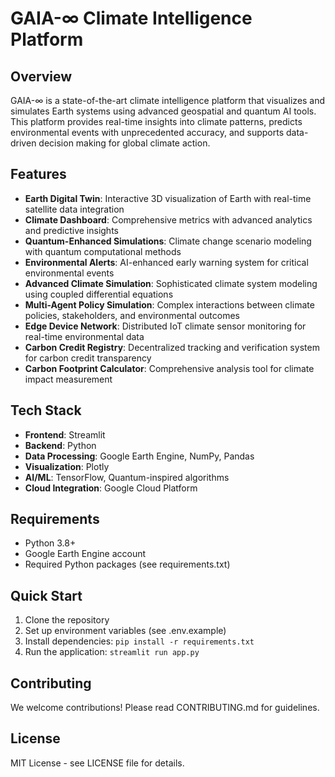 
# GAIA-∞ Climate Intelligence Platform

## Overview

GAIA-∞ is a state-of-the-art climate intelligence platform that visualizes and simulates Earth systems using advanced geospatial and quantum AI tools. This platform provides real-time insights into climate patterns, predicts environmental events with unprecedented accuracy, and supports data-driven decision making for global climate action.

## Features

- **Earth Digital Twin**: Interactive 3D visualization of Earth with real-time satellite data integration
- **Climate Dashboard**: Comprehensive metrics with advanced analytics and predictive insights
- **Quantum-Enhanced Simulations**: Climate change scenario modeling with quantum computational methods
- **Environmental Alerts**: AI-enhanced early warning system for critical environmental events
- **Advanced Climate Simulation**: Sophisticated climate system modeling using coupled differential equations
- **Multi-Agent Policy Simulation**: Complex interactions between climate policies, stakeholders, and environmental outcomes
- **Edge Device Network**: Distributed IoT climate sensor monitoring for real-time environmental data
- **Carbon Credit Registry**: Decentralized tracking and verification system for carbon credit transparency
- **Carbon Footprint Calculator**: Comprehensive analysis tool for climate impact measurement

## Tech Stack

- **Frontend**: Streamlit
- **Backend**: Python
- **Data Processing**: Google Earth Engine, NumPy, Pandas
- **Visualization**: Plotly
- **AI/ML**: TensorFlow, Quantum-inspired algorithms
- **Cloud Integration**: Google Cloud Platform

## Requirements

- Python 3.8+
- Google Earth Engine account
- Required Python packages (see requirements.txt)

## Quick Start

1. Clone the repository
2. Set up environment variables (see .env.example)
3. Install dependencies: `pip install -r requirements.txt`
4. Run the application: `streamlit run app.py`

## Contributing

We welcome contributions! Please read CONTRIBUTING.md for guidelines.

## License

MIT License - see LICENSE file for details.
